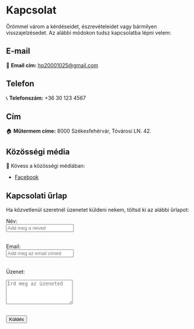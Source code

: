 # Kapcsolat

Örömmel várom a kérdéseidet, észrevételeidet vagy bármilyen visszajelzésedet. Az alábbi módokon tudsz kapcsolatba lépni velem:

## E-mail
📧 **Email cím:** [hp20001025@gmail.com](mailto:hp20001025@gmail.com)

## Telefon
📞 **Telefonszám:** +36 30 123 4567

## Cím
🏠 **Műtermem címe:**
8000 Székesfehérvár, Tóvárosi LN. 42.

## Közösségi média
💬 Kövess a közösségi médiában:
- [Facebook](https://facebook.com/teoldalad)
<!-- - [Instagram](https://instagram.com/teoldalad)
- [Twitter](https://twitter.com/teoldalad) -->

## Kapcsolati űrlap
Ha közvetlenül szeretnél üzenetet küldeni nekem, töltsd ki az alábbi űrlapot:

<form>
  <label for="name">Név:</label><br>
  <input type="text" id="name" name="name" placeholder="Add meg a neved"><br><br>
  
  <label for="email">Email:</label><br>
  <input type="email" id="email" name="email" placeholder="Add meg az email címed"><br><br>
  
  <label for="message">Üzenet:</label><br>
  <textarea id="message" name="message" placeholder="Írd meg az üzeneted" rows="4"></textarea><br><br>
  
  <button type="submit">Küldés</button>
</form>
